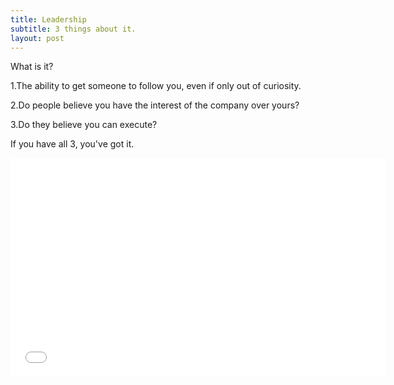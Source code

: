 ```yaml
---
title: Leadership
subtitle: 3 things about it.
layout: post
---
```


What is it?

1.The ability to get someone to follow you, even if only out of curiosity.

2.Do people believe you have the interest of the company over yours?

3.Do they believe you can execute?

If you have all 3, you've got it. 

<iframe width="600" height="350" src="//www.youtube.com/embed/sqI7fa04atc" frameborder="0" allowfullscreen></iframe>